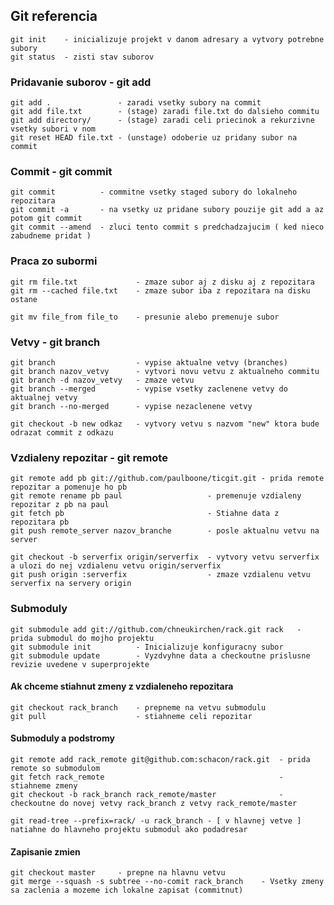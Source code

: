 ## Git referencia

    git init    - inicializuje projekt v danom adresary a vytvory potrebne subory
    git status  - zisti stav suborov
	
### Pridavanie suborov - git add
    git add .               - zaradi vsetky subory na commit
    git add file.txt        - (stage) zaradi file.txt do dalsieho commitu
    git add directory/      - (stage) zaradi celi priecinok a rekurzivne vsetky subori v nom
    git reset HEAD file.txt - (unstage) odoberie uz pridany subor na commit 
    
### Commit - git commit
    git commit		    - commitne vsetky staged subory do lokalneho repozitara
    git commit -a       - na vsetky uz pridane subory pouzije git add a az potom git commit
    git commit --amend	- zluci tento commit s predchadzajucim ( ked nieco zabudneme pridat )

### Praca zo subormi
    git rm file.txt		        - zmaze subor aj z disku aj z repozitara
    git rm --cached file.txt	- zmaze subor iba z repozitara na disku ostane
    
    git mv file_from file_to	- presunie alebo premenuje subor

### Vetvy - git branch
    git branch                  - vypise aktualne vetvy (branches)
    git branch nazov_vetvy		- vytvori novu vetvu z aktualneho commitu
    git branch -d nazov_vetvy 	- zmaze vetvu
    git branch --merged         - vypise vsetky zaclenene vetvy do aktualnej vetvy
    git branch --no-merged      - vypise nezaclenene vetvy

    git checkout -b new odkaz   - vytvory vetvu s nazvom "new" ktora bude odrazat commit z odkazu

### Vzdialeny repozitar - git remote
    git remote add pb git://github.com/paulboone/ticgit.git	- prida remote repozitar a pomenuje ho pb
    git remote rename pb paul	                - premenuje vzdialeny repozitar z pb na paul
    git fetch pb		                        - Stiahne data z repozitara pb
    git push remote_server nazov_branche	    - posle aktualnu vetvu na server

    git checkout -b serverfix origin/serverfix	- vytvory vetvu serverfix a ulozi do nej vzdialenu vetvu origin/serverfix 
    git push origin :serverfix	                - zmaze vzdialenu vetvu serverfix na servery origin

### Submoduly 
    git submodule add git://github.com/chneukirchen/rack.git rack	- prida submodul do mojho projektu
    git submodule init	        - Inicializuje konfiguracny subor
    git submodule update	    - Vyzdvyhne data a checkoutne prislusne revizie uvedene v superprojekte
    
#### Ak chceme stiahnut zmeny z vzdialeneho repozitara
    git checkout rack_branch	- prepneme na vetvu submodulu
    git pull			        - stiahneme celi repozitar

#### Submoduly a podstromy
    git remote add rack_remote git@github.com:schacon/rack.git	- prida remote so submodulom
    git fetch rack_remote		                                - stiahneme zmeny
    git checkout -b rack_branch	rack_remote/master              - checkoutne do novej vetvy rack_branch z vetvy rack_remote/master

    git read-tree --prefix=rack/ -u rack_branch	- [ v hlavnej vetve ] natiahne do hlavneho projektu submodul ako podadresar
    
#### Zapisanie zmien 
    git checkout master     - prepne na hlavnu vetvu
    git merge --squash -s subtree --no-comit rack_branch	- Vsetky zmeny sa zaclenia a mozeme ich lokalne zapisat (commitnut)
    
    
